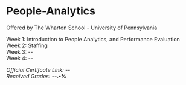 # People-Analytics
Offered by The Wharton School - University of Pennsylvania

Week 1: Introduction to People Analytics, and Performance Evaluation   
Week 2: Staffing  
Week 3: --  
Week 4: --     


*Official Certifcate Link:*  --    
*Received Grades:* **--.-%** 
